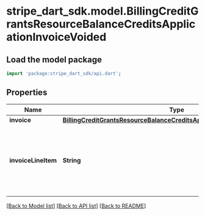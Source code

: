 # stripe_dart_sdk.model.BillingCreditGrantsResourceBalanceCreditsApplicationInvoiceVoided

## Load the model package
```dart
import 'package:stripe_dart_sdk/api.dart';
```

## Properties
Name | Type | Description | Notes
------------ | ------------- | ------------- | -------------
**invoice** | [**BillingCreditGrantsResourceBalanceCreditsApplicationInvoiceVoidedInvoice**](BillingCreditGrantsResourceBalanceCreditsApplicationInvoiceVoidedInvoice.md) |  | 
**invoiceLineItem** | **String** | The invoice line item to which the reinstated billing credits were originally applied. | 

[[Back to Model list]](../README.md#documentation-for-models) [[Back to API list]](../README.md#documentation-for-api-endpoints) [[Back to README]](../README.md)


